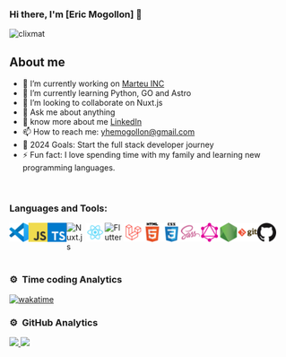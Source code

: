 ### Hi there, I'm [Eric Mogollon] 👋

<p align="left"> <img src="https://komarev.com/ghpvc/?username=clixmat&label=Profile%20views&color=0e75b6&style=flat" alt="clixmat" /> </p>

<!-- PROFILE:START -->
## About me

- 🔭 I’m currently working on [Marteu INC ](https://marteu.com)
- 🌱 I’m currently learning Python, GO and Astro
- 👯 I’m looking to collaborate on Nuxt.js
- 💬 Ask me about anything
- 👀 know more about me [LinkedIn ](https://pe.linkedin.com/in/eric-mogollon)
- 📫 How to reach me: yhemogollon@gmail.com
- 🥅 2024 Goals: Start the full stack developer journey
- ⚡ Fun fact: I love spending time with my family and learning new programming languages.
<!-- PROFILE:END -->
<br />

### Languages and Tools:

<!-- LANGUAGES:START -->
[<img align="left" alt="Visual Studio Code" width="34px" src="https://raw.githubusercontent.com/github/explore/80688e429a7d4ef2fca1e82350fe8e3517d3494d/topics/visual-studio-code/visual-studio-code.png" />][vsc]
[<img align="left" alt="JavaScript" width="34px" src="https://raw.githubusercontent.com/github/explore/80688e429a7d4ef2fca1e82350fe8e3517d3494d/topics/javascript/javascript.png" />][javascript]
[<img align="left" alt="Typescript" width="34px" src="https://raw.githubusercontent.com/github/explore/80688e429a7d4ef2fca1e82350fe8e3517d3494d/topics/typescript/typescript.png" />][typescript]
[<img align="left" alt="Nuxt.js" width="34px" src="https://avatars2.githubusercontent.com/u/23360933?s=200&v=4" />][nuxt]
[<img align="left" alt="React" width="34px" src="https://raw.githubusercontent.com/github/explore/80688e429a7d4ef2fca1e82350fe8e3517d3494d/topics/react/react.png" />][react]
[<img align="left" alt="Flutter" width="34px" src="https://avatars1.githubusercontent.com/u/14101776?s=88&v=4" />][flutter]
[<img align="left" alt="Sass" width="34px" src="https://raw.githubusercontent.com/github/explore/56a826d05cf762b2b50ecbe7d492a839b04f3fbf/topics/laravel/laravel.png" />][laravel]
[<img align="left" alt="HTML5" width="34px" src="https://raw.githubusercontent.com/github/explore/80688e429a7d4ef2fca1e82350fe8e3517d3494d/topics/html/html.png" />][html]
[<img align="left" alt="CSS3" width="34px" src="https://raw.githubusercontent.com/github/explore/80688e429a7d4ef2fca1e82350fe8e3517d3494d/topics/css/css.png" />][css]
[<img align="left" alt="Sass" width="34px" src="https://raw.githubusercontent.com/github/explore/80688e429a7d4ef2fca1e82350fe8e3517d3494d/topics/sass/sass.png" />][sass]
[<img align="left" alt="GraphQL" width="34px" src="https://raw.githubusercontent.com/github/explore/80688e429a7d4ef2fca1e82350fe8e3517d3494d/topics/graphql/graphql.png" />][graphql]
[<img align="left" alt="Node.js" width="34px" src="https://raw.githubusercontent.com/github/explore/80688e429a7d4ef2fca1e82350fe8e3517d3494d/topics/nodejs/nodejs.png" />][node]
[<img align="left" alt="Git" width="34px" src="https://raw.githubusercontent.com/github/explore/80688e429a7d4ef2fca1e82350fe8e3517d3494d/topics/git/git.png" />][git]
[<img align="left" alt="GitHub" width="34px" src="https://raw.githubusercontent.com/github/explore/78df643247d429f6cc873026c0622819ad797942/topics/github/github.png" />][github]
<!-- LANGUAGES:END -->
<br />
<br />
<br />
<br />

### ⚙️ &nbsp;Time coding Analytics

<!-- STATS:START -->
[![wakatime](https://wakatime.com/badge/user/74828902-31ee-4d20-ab6e-acf3b7b28b6f.svg)](https://wakatime.com/@74828902-31ee-4d20-ab6e-acf3b7b28b6f)

### ⚙️ &nbsp;GitHub Analytics

<a href="https://github.com/clixmat">
  <img height="180em" src="https://github-readme-stats-eight-theta.vercel.app/api?username=clixmat&show_icons=true&theme=algolia&include_all_commits=true&count_private=true"/>
  <img height="180em" src="https://github-readme-stats-eight-theta.vercel.app/api/top-langs/?username=clixmat&layout=compact&langs_count=8&theme=algolia"/>
</a>
<!-- STATS:END -->

[vsc]: https://code.visualstudio.com
[javascript]: https://www.javascript.com
[typescript]: https://www.typescriptlang.org
[nuxt]: https://nuxtjs.org
[react]: https://es.reactjs.org
[flutter]: https://flutter.dev
[laravel]: https://laravel.com
[html]: https://developer.mozilla.org/es/docs/HTML/HTML5
[css]: https://developer.mozilla.org/es/docs/Web/CSS
[sass]: https://sass-lang.com
[graphql]: https://graphql.org
[node]: https://nodejs.org
[git]: https://git-scm.com
[github]: https://github.com/
